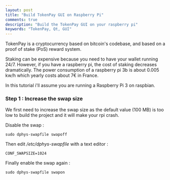 ```yaml
---
layout: post
title: "Build TokenPay GUI on Raspberry Pi"
comments: true
description: "Build the TokenPay GUI on your raspberry pi"
keywords: "TokenPay, Qt, GUI"
---
```


TokenPay is a cryptocurrency based on bitcoin's codebase, and based on a proof of stake (PoS) reward system.

Staking can be expensive because you need to have your wallet running 24/7. However, if you have a raspberry pi, the cost of staking decreases
dramatically. The power consumption of a raspberry pi 3b is about 0.005 kw/h which yearly costs about 7€ in France.

In this tutorial i'll assume you are running a Raspberry Pi 3 on raspbian.

### Step 1 : Increase the swap size

We first need to increase the swap size as the default value (100 MB) is too low to build the project and it will make your rpi crash.

Disable the swap : 

```
sudo dphys-swapfile swapoff
```

Then edit */etc/dphys-swapfile* with a text editor :

```
CONF_SWAPSIZE=1024
```

Finally enable the swap again :

```
sudo dphys-swapfile swapon
```
